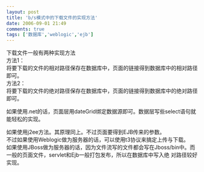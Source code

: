 ```yaml
---
layout: post
title: 'b/s模式中的下载文件的实现方法'
date: 2006-09-01 21:49
comments: true
tags: ['数据库','weblogic','ejb']
---
```


下载文件一般有两种实现方法  
方法1：  
将要下载的文件的相对路径保存在数据库中，页面的链接得到数据库中的相对路径即可。  
方法2：  
将要下载的文件的绝对路径保存在数据库中，页面的链接得到数据库中的绝对路径即可。  
  
如果使用.net的话，页面层用dateGrid绑定数据源即可。数据层写些select语句就能轻松的实现。  
  
如果使用j2ee方法。其原理同上。不过页面要得到EJB传来的参数。  
不过如果使用Weblogic做为服务器的话，可以使用t3协议来搞定上传与下载。  
如果使用JBoss做为服务器的话，因为文件流写的文件都会写在Jboss/bin中。而一般的页面文件，servlet和Ejb一般打包发布，所以在数据库中写入绝
对路径较好实现。  

